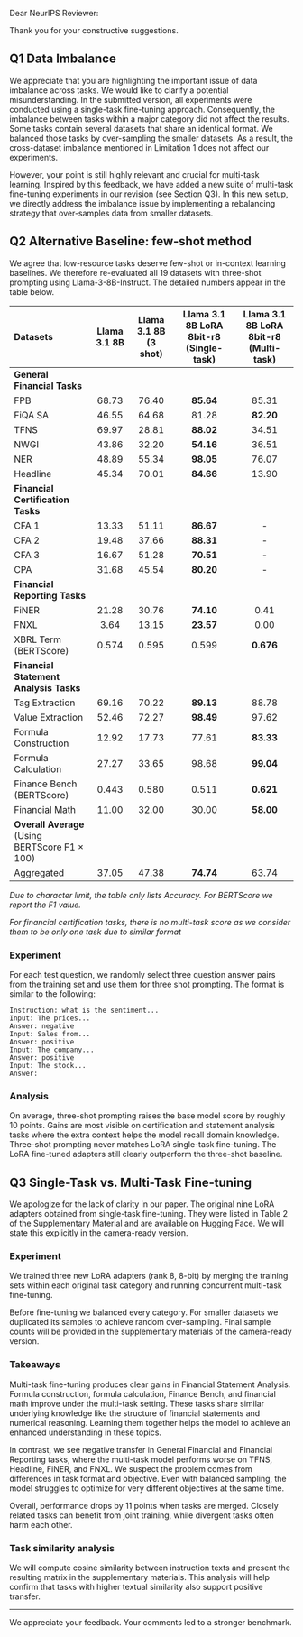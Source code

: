 Dear NeurIPS Reviewer:

Thank you for your constructive suggestions.

## Q1 Data Imbalance

We appreciate that you are highlighting the important issue of data imbalance across tasks. We would like to clarify a
potential misunderstanding. In the submitted version, all experiments were
conducted using a single-task fine-tuning approach. Consequently, the imbalance between tasks within a major category
did not affect the results. Some tasks contain several datasets that share an identical format. We balanced those tasks
by over-sampling the smaller
datasets. As a result, the cross-dataset imbalance mentioned in Limitation 1 does not affect our experiments.

However, your point is still highly relevant and crucial for multi-task learning.
Inspired by this feedback, we have added a new suite of multi-task fine-tuning experiments in our revision (see Section
Q3). In this new setup, we directly address the imbalance issue by implementing a rebalancing strategy that over-samples
data from smaller datasets.

## Q2 Alternative Baseline: few-shot method

We agree that low-resource tasks deserve few-shot or in-context learning baselines. We therefore re-evaluated all
19 datasets with three-shot prompting using Llama-3-8B-Instruct. The detailed numbers appear in the table below.

| **Datasets**                           | Llama 3.1 8B | **Llama 3.1 8B (3 shot)** | Llama 3.1 8B LoRA 8bit-r8 (Single-task) | **Llama 3.1 8B LoRA 8bit-r8 (Multi-task)** |
|:---------------------------------------|:------------:|:-------------------------:|:---------------------------------------:|:------------------------------------------:|
| **General Financial Tasks**            |              |                           |                                         |                                            |
| FPB                                    |    68.73     |           76.40           |                **85.64**                |                   85.31                    |
| FiQA SA                                |    46.55     |           64.68           |                  81.28                  |                 **82.20**                  |
| TFNS                                   |    69.97     |           28.81           |                **88.02**                |                   34.51                    |
| NWGI                                   |    43.86     |           32.20           |                **54.16**                |                   36.51                    |
| NER                                    |    48.89     |           55.34           |                **98.05**                |                   76.07                    |
| Headline                               |    45.34     |           70.01           |                **84.66**                |                   13.90                    |
| **Financial Certification Tasks**      |              |                           |                                         |                                            |
| CFA 1                                  |    13.33     |           51.11           |                **86.67**                |                     -                      |
| CFA 2                                  |    19.48     |           37.66           |                **88.31**                |                     -                      |
| CFA 3                                  |    16.67     |           51.28           |                **70.51**                |                     -                      |
| CPA                                    |    31.68     |           45.54           |                **80.20**                |                     -                      |
| **Financial Reporting Tasks**          |              |                           |                                         |                                            |
| FiNER                                  |    21.28     |           30.76           |                **74.10**                |                    0.41                    |
| FNXL                                   |     3.64     |           13.15           |                **23.57**                |                    0.00                    |
| XBRL Term (BERTScore)                  |    0.574     |           0.595           |                  0.599                  |                 **0.676**                  |
| **Financial Statement Analysis Tasks** |              |                           |                                         |                                            |
| Tag Extraction                         |    69.16     |           70.22           |                **89.13**                |                   88.78                    |
| Value Extraction                       |    52.46     |           72.27           |                **98.49**                |                   97.62                    |
| Formula Construction                   |    12.92     |           17.73           |                  77.61                  |                 **83.33**                  |
| Formula Calculation                    |    27.27     |           33.65           |                  98.68                  |                 **99.04**                  |
| Finance Bench (BERTScore)              |    0.443     |           0.580           |                  0.511                  |                 **0.621**                  |
| Financial Math                         |    11.00     |           32.00           |                  30.00                  |                 **58.00**                  |
| **Overall Average**  (Using BERTScore F1 × 100)                  |              |                           |                                         |                                            |
| Aggregated                             |    37.05     |           47.38           |                **74.74**                |                   63.74                    |

*Due to character limit, the table only lists Accuracy. For BERTScore we report the F1 value.*

_For financial certification tasks, there is no multi-task score as we consider them to be only one task due to similar
format_

### Experiment

For each test question, we randomly select three question answer pairs from the training set and use them for three shot
prompting. The format is similar to the following: 
```
Instruction: what is the sentiment...
Input: The prices...
Answer: negative
Input: Sales from...
Answer: positive
Input: The company...
Answer: positive
Input: The stock...
Answer: 
```

### Analysis

On average, three-shot prompting raises the base model score by roughly 10 points. Gains are most visible
on certification and statement analysis tasks where the extra context helps the model recall domain knowledge.
Three-shot prompting never matches LoRA single-task fine-tuning. The LoRA fine-tuned adapters still clearly outperform
the three-shot baseline.

## Q3 Single-Task vs. Multi-Task Fine-tuning

We apologize for the lack of clarity in our paper. The original nine LoRA adapters obtained from single-task
fine-tuning. They were listed in Table 2 of the Supplementary Material and are available on Hugging Face. We will state
this explicitly in the camera-ready version.

### Experiment

We trained three new LoRA adapters (rank 8, 8-bit) by merging the training sets within each original task category and
running concurrent multi-task fine-tuning.

Before fine-tuning we balanced every category. For smaller datasets we duplicated its samples to achieve random
over-sampling. Final sample counts will be provided in the supplementary materials of the camera-ready version.

### Takeaways

Multi-task fine-tuning produces clear gains in Financial Statement Analysis. Formula construction, formula
calculation, Finance Bench, and financial math improve under the multi-task setting. These tasks share similar
underlying knowledge like the structure of financial statements and numerical reasoning. Learning them together
helps the model to achieve an enhanced understanding in these topics.

In contrast, we see negative transfer in General Financial and Financial Reporting tasks, where the multi-task model
performs worse on TFNS, Headline, FiNER, and FNXL. We suspect the problem comes from differences in task format and
objective. Even with balanced sampling, the model struggles to optimize for very different objectives at the same time.

Overall, performance drops by 11 points when tasks are merged. Closely related tasks can benefit from joint training, while
divergent tasks often harm each other.

### Task similarity analysis

We will compute cosine similarity between instruction texts and present the resulting matrix in the
supplementary materials. This analysis will help confirm that tasks with higher textual similarity also support positive
transfer.

---

We appreciate your feedback. Your comments led to a stronger benchmark.
